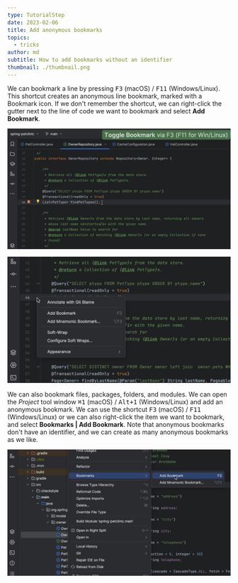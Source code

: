 ```yaml
---
type: TutorialStep
date: 2023-02-06
title: Add anonymous bookmarks
topics:
  - tricks
author: md
subtitle: How to add bookmarks without an identifier
thumbnail: ./thumbnail.png
---
```


We can bookmark a line by pressing <kbd>F3</kbd> (macOS) / <kbd>F11</kbd> (Windows/Linux). This shortcut creates an anonymous line bookmark, marked with a Bookmark icon. If we don't remember the shortcut, we can right-click the gutter next to the line of code we want to bookmark and select **Add Bookmark**.

![Anonymous Bookmark](anonymous-bookmark.png)

![Add bookmark from the gutter](gutter-menu.png)

We can also bookmark files, packages, folders, and modules. We can open the _Project_ tool window <kbd>⌘1</kbd> (macOS) / <kbd>Alt+1</kbd> (Windows/Linux) and add an anonymous bookmark. We can use the shortcut <kbd>F3</kbd> (macOS) / <kbd>F11</kbd> (Windows/Linux) or we can also right-click the item we want to bookmark, and select **Bookmarks | Add Bookmark**. Note that anonymous bookmarks don't have an identifier, and we can create as many anonymous bookmarks as we like.

![Bookmark project item](bookmark-project-item.png)
